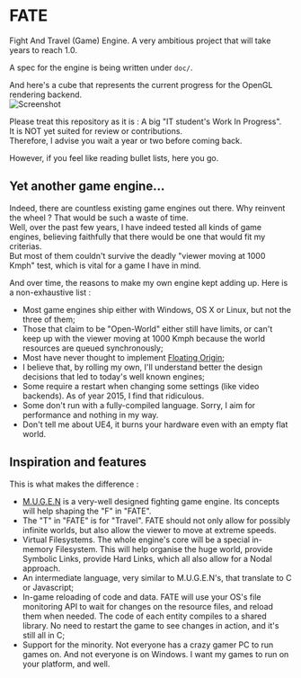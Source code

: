 # FATE
Fight And Travel (Game) Engine. A very ambitious project that will take years to reach 1.0.
  
A spec for the engine is being written under `doc/`.
  
And here's a cube that represents the current progress for the OpenGL rendering backend.  
![Screenshot](http://yoanlecoq.com/dl/fatewip.png)
  
  
Please treat this repository as it is : A big "IT student's Work In Progress".  
It is NOT yet suited for review or contributions.  
Therefore, I advise you wait a year or two before coming back.
  
However, if you feel like reading bullet lists, here you go.
  
## Yet another game engine...
Indeed, there are countless existing game engines out there. Why reinvent the wheel ? That would be such a waste of time.  
Well, over the past few years, I have indeed tested all kinds of game engines, believing faithfully that there would be one that would fit my criterias.  
But most of them couldn't survive the deadly "viewer moving at 1000 Kmph" test, which is vital for a game I have in mind.

And over time, the reasons to make my own engine kept adding up. Here is a non-exhaustive list :  
- Most game engines ship either with Windows, OS X or Linux, but not the three of them;
- Those that claim to be "Open-World" either still have limits, or can't keep up with the viewer moving at 1000 Kmph because the world resources are queued synchronously;
- Most have never thought to implement [Floating Origin](http://www.floatingorigin.com/);
- I believe that, by rolling my own, I'll understand better the design decisions that led to today's well known engines;
- Some require a restart when changing some settings (like video backends). As of year 2015, I find that ridiculous.
- Some don't run with a fully-compiled language. Sorry, I aim for performance and nothing in my way.
- Don't tell me about UE4, it burns your hardware even with an empty flat world.
  
## Inspiration and features
This is what makes the difference :
- [M.U.G.E.N](https://en.wikipedia.org/wiki/M.U.G.E.N) is a very-well designed fighting game engine. Its concepts will help shaping the "F" in "FATE".
- The "T" in "FATE" is for "Travel". FATE should not only allow for possibly infinite worlds, but also allow the viewer to move at extreme speeds.
- Virtual Filesystems. The whole engine's core will be a special in-memory Filesystem. This will help organise the huge world, provide Symbolic Links, provide Hard Links, which all also allow for a Nodal approach.
- An intermediate language, very similar to M.U.G.E.N's, that translate to C or Javascript;
- In-game reloading of code and data. FATE will use your OS's file monitoring API to wait for changes on the resource files, and reload them when needed. The code of each entity compiles to a shared library. No need to restart the game to see changes in action, and it's still all in C;
- Support for the minority. Not everyone has a crazy gamer PC to run games on. And not everyone is on Windows. I want my games to run on your platform, and well.
